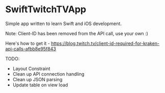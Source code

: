 # SwiftTwitchTVApp

Simple app written to learn Swift and iOS development.

Note:
Client-ID has been removed from the API call, use your own :) 

Here's how to get it - https://blog.twitch.tv/client-id-required-for-kraken-api-calls-afbb8e95f843


TODO:
- Layout Constraint
- Clean up API connection handling
- Clean up JSON parsing
- Update table on view load
